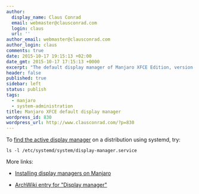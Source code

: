```yaml
---
author:
  display_name: Claus Conrad
  email: webmaster@clausconrad.com
  login: claus
  url: ''
author_email: webmaster@clausconrad.com
author_login: claus
comments: true
date: 2015-10-17 19:15:13 +02:00
date_gmt: 2015-10-17 17:15:13 +0000
excerpt: "The default display manager of Manjaro XFCE Edition, version 2015.09, is <a href=\"https://wiki.manjaro.org/index.php/Install_Display_Managers#LightDM\">LightDM</a>."
header: false
published: true
sidebar: left
status: publish
tags:
  - manjaro
  - system-administration
title: Manjaro XFCE default display manager
wordpress_id: 830
wordpress_url: http://www.clausconrad.com/?p=830
---
```

To [find the active display
manager](https://wiki.archlinux.org/index.php/Display_manager#Loading_the_display_manager) on a distribution using systemd, try:

```shell
ls -l /etc/systemd/system/display-manager.service
```

More links:

* [Installing display managers on Manjaro](https://wiki.manjaro.org/index.php/Install_Display_Managers)

* [ArchWiki entry for "Display manager"](https://wiki.archlinux.org/index.php/Display_manager)
